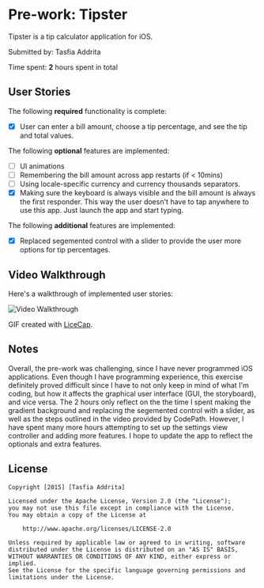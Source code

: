# Pre-work: Tipster

Tipster is a tip calculator application for iOS.

Submitted by: Tasfia Addrita

Time spent: **2** hours spent in total

## User Stories

The following **required** functionality is complete:

* [x] User can enter a bill amount, choose a tip percentage, and see the tip and total values.

The following **optional** features are implemented:
* [ ] UI animations
* [ ] Remembering the bill amount across app restarts (if < 10mins)
* [ ] Using locale-specific currency and currency thousands separators.
* [x] Making sure the keyboard is always visible and the bill amount is always the first responder. This way the user doesn't have to tap anywhere to use this app. Just launch the app and start typing.

The following **additional** features are implemented:
- [x] Replaced segemented control with a slider to provide the user more options for tip percentages.

## Video Walkthrough 

Here's a walkthrough of implemented user stories:

<img src='http://i.imgur.com/JIVZYUy.gif' title='Video Walkthrough' alt='Video Walkthrough' />

GIF created with [LiceCap](http://www.cockos.com/licecap/).

## Notes

Overall, the pre-work was challenging, since I have never programmed iOS applications. Even though I have programming experience, this exercise definitely proved difficult since I have to not only keep in mind of what I'm coding, but how it affects the graphical user interface (GUI, the storyboard), and vice versa. The 2 hours only reflect on the the time I spent making the gradient background and replacing the segemented control with a slider, as well as the steps outlined in the video provided by CodePath. However, I have spent many more hours attempting to set up the settings view controller and adding more features. I hope to update the app to reflect the optionals and extra features.

## License

    Copyright [2015] [Tasfia Addrita]

    Licensed under the Apache License, Version 2.0 (the "License");
    you may not use this file except in compliance with the License.
    You may obtain a copy of the License at

        http://www.apache.org/licenses/LICENSE-2.0

    Unless required by applicable law or agreed to in writing, software
    distributed under the License is distributed on an "AS IS" BASIS,
    WITHOUT WARRANTIES OR CONDITIONS OF ANY KIND, either express or implied.
    See the License for the specific language governing permissions and
    limitations under the License.
